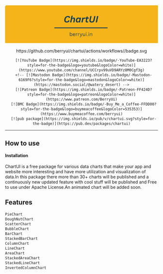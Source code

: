 <p align="center">
   <img src="https://github.com/BerryUi/chartui/blob/main/media/chartui_background.png" alt="ChartUI" />
</p>
<div align="center">
      https://github.com/berryui/chartui/actions/workflows/<WORKFLOW_FILE>/badge.svg
   
      [![YouTube Badge](https://img.shields.io/badge/-YouTube-EA3223?style=for-the-badge&logo=youtube&logoColor=white)](https://www.youtube.com/channel/UCCrpv99uVD9ARYz8M0Cgf3g)
      <!-- [![Mastodon Badge](https://img.shields.io/badge/-Mastodon-6169F6?style=for-the-badge&logo=mastodon&logoColor=white)](https://mastodon.social/@watery_desert) -->
      [![Patreon Badge](https://img.shields.io/badge/-Patreon-FF424D?style=for-the-badge&logo=patreon&logoColor=white)](https://www.patreon.com/BerryUi)
      [![BMC Badge](https://img.shields.io/badge/-Buy_Me_a_Coffee-FFDD00?style=for-the-badge&logo=buymeacoffee&logoColor=535353)](https://www.buymeacoffee.com/berryui)
      [![pub package](https://img.shields.io/pub/v/chartui.svg?style=for-the-badge)](https://pub.dev/packages/chartui)
</div>

<hr>

## How to use

#### Installation

ChartUI is a free package for various data charts that make your app and website more interesting and have more utilization and visualization of data.In this package there more than 30+ charts will be published and a continuously new updated feature with cool stuff will be published and Free to use under Apache License.An animated chart will be added soon. 

## Features

    PieChart
    DoughNutChart
    ScatterChart
    BubbleChart
    BarChart
    StackedBarChart
    ColumnChart
    LineChart
    AreaChart
    StackedAreaChart
    StackedLineChart
    InvertedColumnChart

